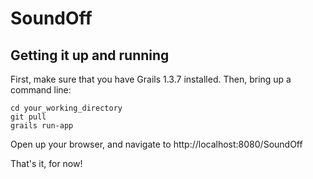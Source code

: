 # SoundOff

## Getting it up and running

First, make sure that you have Grails 1.3.7 installed.  Then, bring up a command line:

    cd your_working_directory
    git pull
    grails run-app

Open up your browser, and navigate to http://localhost:8080/SoundOff

That's it, for now!